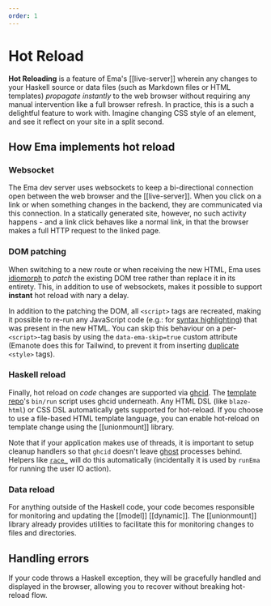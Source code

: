 ```yaml
---
order: 1
---
```

# Hot Reload

**Hot Reloading** is a feature of Ema's [[live-server]] wherein any changes to your Haskell source or data files (such as Markdown files or HTML templates) _propagate instantly_ to the web browser without requiring any manual intervention like a full browser refresh. In practice, this is a such a delightful feature to work with. Imagine changing CSS style of an element, and see it reflect on your site in a split second.

## How Ema implements hot reload

### Websocket

The Ema dev server uses websockets to keep a bi-directional connection open between the web browser and the [[live-server]]. When you click on a link or when something changes in the backend, they are communicated via this connection. In a statically generated site, however, no such activity happens - and a link click behaves like a normal link, in that the browser makes a full HTTP request to the linked page.

### DOM patching

When switching to a new route or when receiving the new HTML, Ema uses [idiomorph](https://github.com/bigskysoftware/idiomorph) to _patch_ the existing DOM tree rather than replace it in its entirety. This, in addition to use of websockets, makes it possible to support **instant** hot reload with nary a delay.

In addition to the patching the DOM, all `<script>` tags are recreated, making it possible to re-run any JavaScript code (e.g.: for [syntax highlighting][syn]) that was present in the new HTML. You can skip this behaviour on a per-`<script>`-tag basis by using the `data-ema-skip=true` custom attribute (Emanote does this for Tailwind, to prevent it from inserting [duplicate](https://github.com/srid/emanote/issues/411) `<style>` tags).

[syn]: https://emanote.srid.ca/tips/js/syntax-highlighting

### Haskell reload

Finally, hot reload on _code_ changes are supported via [ghcid](https://github.com/ndmitchell/ghcid). The [template repo](https://github.com/srid/ema-template)'s `bin/run` script uses ghcid underneath. Any HTML DSL (like `blaze-html`) or CSS DSL automatically gets supported for hot-reload. If you choose to use a file-based HTML template language, you can enable hot-reload on template change using the [[unionmount]] library.

Note that if your application makes use of threads, it is important to setup cleanup handlers so that `ghcid` doesn't leave [ghost](https://stackoverflow.com/q/24999636/55246) processes behind. Helpers like [`race_`](https://hackage.haskell.org/package/async-2.2.3/docs/Control-Concurrent-Async.html#v:race_) will do this automatically (incidentally it is used by `runEma` for running the user IO action).

### Data reload

For anything outside of the Haskell code, your code becomes responsible for monitoring and updating the [[model]] [[dynamic]]. The [[unionmount]] library already provides utilities to facilitate this for monitoring changes to files and directories.

## Handling errors

If your code throws a Haskell exception, they will be gracefully handled and displayed in the browser, allowing you to recover without breaking hot-reload flow.

